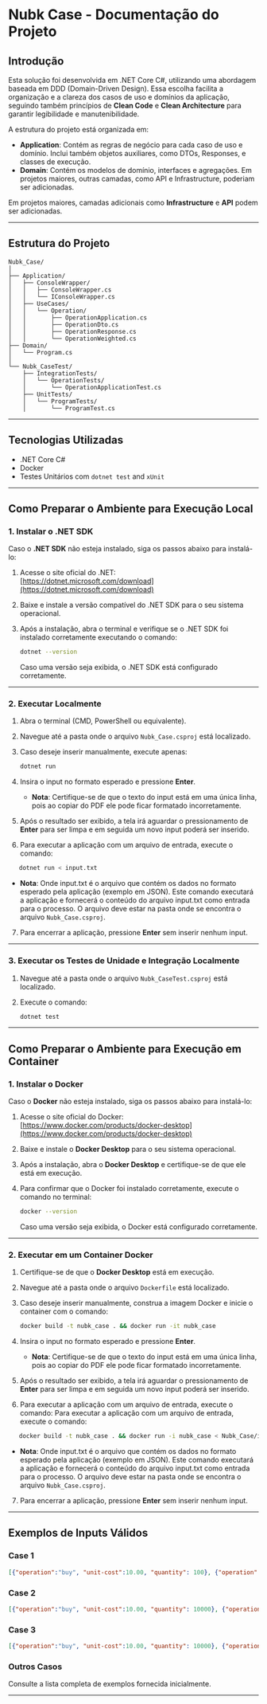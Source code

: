 # Nubk Case - Documentação do Projeto

## Introdução

Esta solução foi desenvolvida em .NET Core C#, utilizando uma abordagem baseada em DDD (Domain-Driven Design). Essa escolha facilita a organização e a clareza dos casos de uso e domínios da aplicação, seguindo também princípios de **Clean Code** e **Clean Architecture** para garantir legibilidade e manutenibilidade.

A estrutura do projeto está organizada em:

- **Application**: Contém as regras de negócio para cada caso de uso e domínio. Inclui também objetos auxiliares, como DTOs, Responses, e classes de execução.
- **Domain**: Contém os modelos de domínio, interfaces e agregações. Em projetos maiores, outras camadas, como API e Infrastructure, poderiam ser adicionadas.

Em projetos maiores, camadas adicionais como **Infrastructure** e **API** podem ser adicionadas.

---

## Estrutura do Projeto

```plaintext
Nubk_Case/
│
├── Application/
│   ├── ConsoleWrapper/
│   │   ├── ConsoleWrapper.cs
│   │   └── IConsoleWrapper.cs
│   ├── UseCases/
│   │   └── Operation/
│   │       ├── OperationApplication.cs
│   │       ├── OperationDto.cs
│   │       ├── OperationResponse.cs
│   │       └── OperationWeighted.cs
├── Domain/
│   └── Program.cs
│
└── Nubk_CaseTest/
    ├── IntegrationTests/
    │   └── OperationTests/
    │       └── OperationApplicationTest.cs
	├── UnitTests/
    │   └── ProgramTests/
    │       └── ProgramTest.cs
```

---

## Tecnologias Utilizadas

- .NET Core C#
- Docker
- Testes Unitários com `dotnet test` and `xUnit`

---

## Como Preparar o Ambiente para Execução Local

### 1. Instalar o .NET SDK

Caso o **.NET SDK** não esteja instalado, siga os passos abaixo para instalá-lo:

1. Acesse o site oficial do .NET:  
   [https://dotnet.microsoft.com/download](https://dotnet.microsoft.com/download)

2. Baixe e instale a versão compatível do .NET SDK para o seu sistema operacional.

3. Após a instalação, abra o terminal e verifique se o .NET SDK foi instalado corretamente executando o comando:

   ```bash
   dotnet --version
   ```

   Caso uma versão seja exibida, o .NET SDK está configurado corretamente.

---

### 2. Executar Localmente

1. Abra o terminal (CMD, PowerShell ou equivalente).
2. Navegue até a pasta onde o arquivo `Nubk_Case.csproj` está localizado.
3. Caso deseje inserir manualmente, execute apenas:

   ```bash
   dotnet run
   ```

4. Insira o input no formato esperado e pressione **Enter**.
   - **Nota**: Certifique-se de que o texto do input está em uma única linha, pois ao copiar do PDF ele pode ficar formatado incorretamente.
5. Após o resultado ser exibido, a tela irá aguardar o pressionamento de **Enter** para ser limpa e em seguida um novo input poderá ser inserido.
6. Para executar a aplicação com um arquivo de entrada, execute o comando:

```bash
   dotnet run < input.txt
   ```
   - **Nota**: Onde input.txt é o arquivo que contém os dados no formato esperado pela aplicação (exemplo em JSON). Este comando executará a aplicação e fornecerá o conteúdo do arquivo input.txt como entrada para o processo. O arquivo deve estar na pasta onde se encontra o arquivo `Nubk_Case.csproj`.
7. Para encerrar a aplicação, pressione **Enter** sem inserir nenhum input.

---

### 3. Executar os Testes de Unidade e Integração Localmente

1. Navegue até a pasta onde o arquivo `Nubk_CaseTest.csproj` está localizado.
2. Execute o comando:

   ```bash
   dotnet test
   ```

---

## Como Preparar o Ambiente para Execução em Container

### 1. Instalar o Docker

Caso o **Docker** não esteja instalado, siga os passos abaixo para instalá-lo:

1. Acesse o site oficial do Docker:  
   [https://www.docker.com/products/docker-desktop](https://www.docker.com/products/docker-desktop)

2. Baixe e instale o **Docker Desktop** para o seu sistema operacional.

3. Após a instalação, abra o **Docker Desktop** e certifique-se de que ele está em execução.

4. Para confirmar que o Docker foi instalado corretamente, execute o comando no terminal:

   ```bash
   docker --version
   ```

   Caso uma versão seja exibida, o Docker está configurado corretamente.

---

### 2. Executar em um Container Docker

1. Certifique-se de que o **Docker Desktop** está em execução.
2. Navegue até a pasta onde o arquivo `Dockerfile` está localizado.
3. Caso deseje inserir manualmente, construa a imagem Docker e inicie o container com o comando:

   ```bash
   docker build -t nubk_case . && docker run -it nubk_case
   ```
4. Insira o input no formato esperado e pressione **Enter**.
   - **Nota**: Certifique-se de que o texto do input está em uma única linha, pois ao copiar do PDF ele pode ficar formatado incorretamente.
5. Após o resultado ser exibido, a tela irá aguardar o pressionamento de **Enter** para ser limpa e em seguida um novo input poderá ser inserido.
6. Para executar a aplicação com um arquivo de entrada, execute o comando:
 Para executar a aplicação com um arquivo de entrada, execute o comando:

```bash
   docker build -t nubk_case . && docker run -i nubk_case < Nubk_Case/input.txt
   ```
   - **Nota**: Onde input.txt é o arquivo que contém os dados no formato esperado pela aplicação (exemplo em JSON). Este comando executará a aplicação e fornecerá o conteúdo do arquivo input.txt como entrada para o processo. O arquivo deve estar na pasta onde se encontra o arquivo `Nubk_Case.csproj`.
7. Para encerrar a aplicação, pressione **Enter** sem inserir nenhum input.

---

## Exemplos de Inputs Válidos

### Case 1
```json
[{"operation":"buy", "unit-cost":10.00, "quantity": 100}, {"operation":"sell", "unit-cost":15.00, "quantity": 50}, {"operation":"sell", "unit-cost":15.00, "quantity": 50}]
```

### Case 2
```json
[{"operation":"buy", "unit-cost":10.00, "quantity": 10000}, {"operation":"sell", "unit-cost":20.00, "quantity": 5000}, {"operation":"sell", "unit-cost":5.00, "quantity": 5000}]
```

### Case 3
```json
[{"operation":"buy", "unit-cost":10.00, "quantity": 10000}, {"operation":"sell", "unit-cost":5.00, "quantity": 5000}, {"operation":"sell", "unit-cost":20.00, "quantity": 3000}]
```

### Outros Casos
Consulte a lista completa de exemplos fornecida inicialmente.

---


